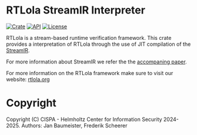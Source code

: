 # RTLola StreamIR Interpreter
[![Crate](https://img.shields.io/crates/v/rtlola-streamir-interpreter.svg)](https://crates.io/crates/rtlola-streamir-interpreter)
[![API](https://docs.rs/rtlola-streamir-interpreter/badge.svg)](https://docs.rs/rtlola-streamir-interpreter)
[![License](https://img.shields.io/crates/l/rtlola-streamir-interpreter)](https://crates.io/crates/rtlola-streamir-interpreter)

RTLola is a stream-based runtime verification framework.
This crate provides a interpretation of RTLola through the use of JIT compilation of the [StreamIR](https://crates.io/crates/rtlola-streamir).

For more information about StreamIR we refer the the [accompaning paper](https://arxiv.org/abs/2504.21458).

For more information on the RTLola framework make sure to visit our website: [rtlola.org](https://rtlola.org)

# Copyright

Copyright (C) CISPA - Helmholtz Center for Information Security 2024-2025. Authors: Jan Baumeister, Frederik Scheerer
